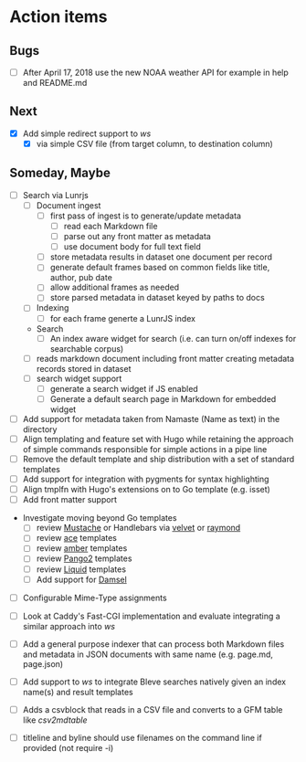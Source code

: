 
# Action items

## Bugs

+ [ ] After April 17, 2018 use the new NOAA weather API for example in help and README.md

## Next

+ [x] Add simple redirect support to _ws_
    + [x] via simple CSV file (from target column, to destination column)

## Someday, Maybe

+ [ ] Search via Lunrjs
    + [ ] Document ingest
        + [ ] first pass of ingest is to generate/update metadata
            + [ ] read each Markdown file
            + [ ] parse out any front matter as metadata
            + [ ] use document body for full text field
        + [ ] store metadata results in dataset one document per record
        + [ ] generate default frames based on common fields like title, author, pub date
        + [ ] allow additional frames as needed
        + [ ] store parsed metadata in dataset keyed by paths to docs
    +[ ] Indexing
        + [ ] for each frame generte a LunrJS index
    + Search 
        + [ ] An index aware widget for search (i.e. can turn on/off indexes for searchable corpus)
    + [ ] reads markdown document including front matter creating metadata records stored in dataset
    + [ ] search widget support
        + [ ] generate a search widget if JS enabled
        + [ ] Generate a default search page in Markdown for embedded widget
+ [ ] Add support for metadata taken from Namaste (Name as text) in the directory
+ [ ] Align templating and feature set with Hugo while retaining the approach of simple commands responsible for simple actions in a pipe line
+ [ ] Remove the default template and ship distribution with a set of standard templates
+ [ ] Add support for integration with pygments for syntax highlighting
+ [ ] Align tmplfn with Hugo's extensions on to Go template (e.g. isset)
+ [ ] Add front matter support
+ Investigate moving beyond Go templates 
    + [ ] review [Mustache](https://github.com/hoisie/mustache) or Handlebars via [velvet](https://github.com/gobuffalo/velvet) or [raymond](https://github.com/aymerick/raymond)
    + [ ] review [ace](https://github.com/yosssi/ace) templates
    + [ ] review [amber](https://github.com/eknkc/amber) templates
    + [ ] review [Pango2](https://github.com/flosch/pongo2) templates
    + [ ] review [Liquid](https://github.com/osteele/liquid) templates
    + [ ] Add support for [Damsel](https://github.com/dskinner/damsel)
+ [ ] Configurable Mime-Type assignments
+ [ ] Look at Caddy's Fast-CGI implementation and evaluate integrating a similar approach into _ws_
+ [ ] Add a general purpose indexer that can process both Markdown files and metadata in JSON documents with same name (e.g. page.md, page.json)
+ [ ] Add support to _ws_ to integrate Bleve searches natively given an index name(s) and result templates
+ [ ] Adds a csvblock that reads in a CSV file and converts to a GFM table like _csv2mdtable_
+ [ ] titleline and byline should use filenames on the command line if provided (not require -i)

